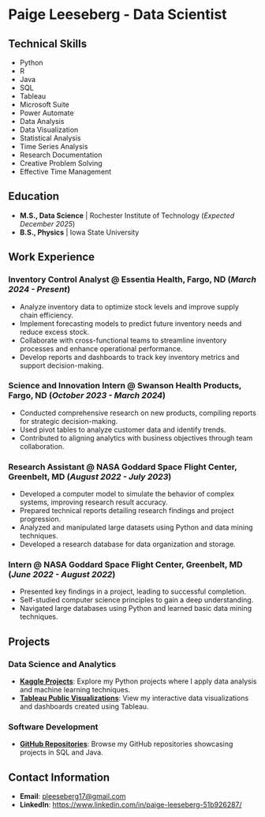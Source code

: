 # Paige Leeseberg - Data Scientist

## Technical Skills
- Python 
- R
- Java
- SQL
- Tableau
- Microsoft Suite
- Power Automate
- Data Analysis
- Data Visualization
- Statistical Analysis
- Time Series Analysis 
- Research Documentation
- Creative Problem Solving
- Effective Time Management

## Education
- **M.S., Data Science** | Rochester Institute of Technology (_Expected December 2025_)
- **B.S., Physics** | Iowa State University

## Work Experience

### Inventory Control Analyst @ Essentia Health, Fargo, ND (_March 2024 - Present_)
- Analyze inventory data to optimize stock levels and improve supply chain efficiency.
- Implement forecasting models to predict future inventory needs and reduce excess stock.
- Collaborate with cross-functional teams to streamline inventory processes and enhance operational performance.
- Develop reports and dashboards to track key inventory metrics and support decision-making.

### Science and Innovation Intern @ Swanson Health Products, Fargo, ND (_October 2023 - March 2024_)
- Conducted comprehensive research on new products, compiling reports for strategic decision-making.
- Used pivot tables to analyze customer data and identify trends.
- Contributed to aligning analytics with business objectives through team collaboration.

### Research Assistant @ NASA Goddard Space Flight Center, Greenbelt, MD (_August 2022 - July 2023_)
- Developed a computer model to simulate the behavior of complex systems, improving research result accuracy.
- Prepared technical reports detailing research findings and project progression.
- Analyzed and manipulated large datasets using Python and data mining techniques.
- Developed a research database for data organization and storage.

### Intern @ NASA Goddard Space Flight Center, Greenbelt, MD (_June 2022 - August 2022_)
- Presented key findings in a project, leading to successful completion.
- Self-studied computer science principles to gain a deep understanding.
- Navigated large databases using Python and learned basic data mining techniques.

## Projects

### Data Science and Analytics

- **[Kaggle Projects](https://www.kaggle.com/yourusername)**: Explore my Python projects where I apply data analysis and machine learning techniques.
- **[Tableau Public Visualizations](https://public.tableau.com/app/profile/paige.leeseberg/vizzes)**: View my interactive data visualizations and dashboards created using Tableau.

### Software Development

- **[GitHub Repositories](https://github.com/yourusername)**: Browse my GitHub repositories showcasing projects in SQL and Java.

## Contact Information

- **Email**: pleeseberg17@gmail.com
- **LinkedIn**: https://www.linkedin.com/in/paige-leeseberg-51b926287/
```
